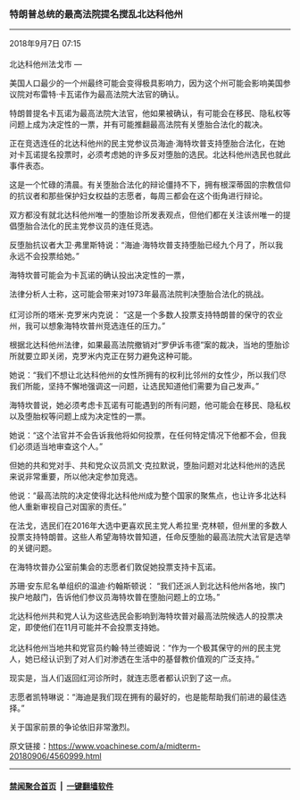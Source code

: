 ### 特朗普总统的最高法院提名搅乱北达科他州
------------------------

<div class="published">
 <span class="date" title="中国时间">
  <time datetime="2018-09-07T07:15:52+08:00">
   2018年9月7日 07:15
  </time>
 </span>
</div>
<br/>
<div class="wsw">
 <span class="dateline">
  北达科他州法戈市 —
 </span>
 <p>
  美国人口最少的一个州最终可能会变得极具影响力，因为这个州可能会影响美国参议院对布雷特·卡瓦诺作为最高法院大法官的确认。
 </p>
 <p>
  特朗普提名卡瓦诺为最高法院大法官，他如果被确认，有可能会在移民、隐私权等问题上成为决定性的一票，并有可能推翻最高法院有关堕胎合法化的裁决。
 </p>
 <p>
  正在竞选连任的北达科他州的民主党参议员海迪·海特坎普支持堕胎合法化，在她对卡瓦诺提名投票时，必须考虑她的许多反对堕胎的选民。北达科他州选民也就此事件表态。
 </p>
 <p>
  这是一个忙碌的清晨。有关堕胎合法化的辩论僵持不下，拥有根深蒂固的宗教信仰的抗议者和那些保护妇女权益的志愿者，每周三都会在这个街角进行辩论。
 </p>
 <p>
  双方都没有就北达科他州唯一的堕胎诊所发表观点，但他们都在关注该州唯一的提倡堕胎合法化的民主党参议员的连任竞选。
 </p>
 <p>
  反堕胎抗议者大卫·弗里斯特说：“海迪·海特坎普支持堕胎已经九个月了，所以我永远不会投票给她。”
 </p>
 <p>
  海特坎普可能会为卡瓦诺的确认投出决定性的一票，
 </p>
 <p>
  法律分析人士称，这可能会带来对1973年最高法院判决堕胎合法化的挑战。
  <br/>
  <br/>
  红河诊所的塔米·克罗米内克说： “这是一个多数人投票支持特朗普的保守的农业州，我可以想象海特坎普州竞选连任的压力。”
 </p>
 <p>
  根据北达科他州法律，如果最高法院撤销对“罗伊诉韦德”案的裁决，当地的堕胎诊所就要立即关闭，克罗米内克正在努力避免这种可能。
 </p>
 <p>
  她说：“我们不想让北达科他州的女性所拥有的权利比邻州的女性少，所以我们尽我们所能，坚持不懈地强调这一问题，让选民知道他们需要为自己发声。”
 </p>
 <p>
  海特坎普说，她必须考虑卡瓦诺有可能遇到的所有问题，他可能会在移民、隐私权以及堕胎权等问题上成为决定性的一票。
 </p>
 <p>
  她说：“这个法官并不会告诉我他将如何投票，在任何特定情况下他都不会，但我们必须适当地审查这个人。”
 </p>
 <p>
  但她的共和党对手、共和党众议员凯文·克拉默说，堕胎问题对北达科他州的选民来说非常重要，所以他决定参加竞选。
 </p>
 <p>
  他说：“最高法院的决定使得北达科他州成为整个国家的聚焦点，也让许多北达科他人重新审视自己对国家的责任。”
 </p>
 <p>
  在法戈，选民们在2016年大选中更喜欢民主党人希拉里·克林顿，但州里的多数人投票支持特朗普。这些人希望海特坎普知道，任命反堕胎的最高法院大法官是选举的关键问题。
 </p>
 <p>
  在海特坎普办公室前集会的志愿者们敦促她投票支持卡瓦诺。
 </p>
 <p>
  苏珊·安东尼名单组织的温迪·约翰斯顿说： “我们还派人到北达科他州各地，挨门挨户地敲门，告诉他们参议员海特坎普在堕胎问题上的立场。”
 </p>
 <p>
  北达科他州共和党人认为这些选民会影响到海特坎普对最高法院候选人的投票决定，即使他们在11月可能并不会投票支持她。
  <br/>
  <br/>
  北达科他州当地共和党官员约翰·特兰德姆说：“作为一个极其保守的州的民主党人，她已经认识到了对人们对渗透在生活中的基督教价值观的广泛支持。”
 </p>
 <p>
  现实是，当人们返回红河诊所时，就连志愿者都认识到了这一点。
 </p>
 <p>
  志愿者凯特琳说：“海迪是我们现在拥有的最好的，也是能帮助我们前进的最佳选择。”
 </p>
 <p>
  关于国家前景的争论依旧非常激烈。
 </p>
</div>

原文链接：https://www.voachinese.com/a/midterm-20180906/4560999.html


------------------------
#### [禁闻聚合首页](https://github.com/gfw-breaker/banned-news/blob/master/README.md) &nbsp;|&nbsp;  [一键翻墙软件](https://github.com/gfw-breaker/nogfw/blob/master/README.md)